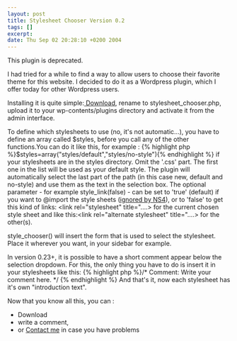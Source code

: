 ```yaml
--- 
layout: post
title: Stylesheet Chooser Version 0.2
tags: []
excerpt:
date: Thu Sep 02 20:28:10 +0200 2004
---
```

This plugin is deprecated. 

I had tried for a while to find a way to allow users to choose their favorite theme for this website. I decided to do it as a Wordpress plugin, which I offer today for other Wordpress users.

Installing it is quite simple:<a href="http://jfoucher.com/stylesheet_chooser.txt"> Download</a>, rename to stylesheet_chooser.php, upload it to your wp-contents/plugins directory and activate it from the admin interface.

To define which stylesheets to use (no, it's not automatic...), you have to define an array called $styles, before you call any of the other functions.You can do it like this, for example :
{% highlight php %}$styles=array("styles/default","styles/no-style"){% endhighlight %}
if your stylesheets are in the styles directory. Omit the '.css' part. The first one in the list will be used as your default style. The plugin will automatically select the last part of the path (in this case new, default and no-style) and use them as the text in the selection box.
The optional parameter - for example style_link(false) - can be set to 'true' (default) if you want to @import the style sheets (<a href="http://www.thesitewizard.com/css/excludecss.shtml">ignored by NS4</a>), or to 'false' to get this kind of links: &lt;link rel="stylesheet" title="....&gt; for the current chosen style sheet and like this:&lt;link rel="alternate stylesheet" title="....&gt; for the other(s).

style_chooser() will insert the form that is used to select the stylesheet. Place it wherever you want, in your sidebar for example.

In version 0.23+, it is possible to have a short comment appear below the selection dropdown. For this, the only thing you have to do is insert it in your stylesheets like this:
{% highlight php %}/*
Comment: Write your comment here.
*/
{% endhighlight %}
And that's it, now each stylesheet has it's own "introduction text".

Now that you know all this, you can :

* Download
* write a comment,
* or [Contact me](http://jfoucher.com/about.html) in case you have problems